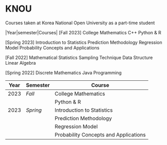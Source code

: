 # KNOU
Courses taken at Korea National Open University as a part-time student

|Year|semester|Courses|
[Fall 2023]
College Mathematics
C++
Python & R

[Spring 2023]
Introduction to Statistics
Prediction Methodology
Regression Model
Probability Concepts and Applications

[Fall 2022]
Mathematical Statistics
Sampling Technique
Data Structure
Linear Algebra

[Spring 2022]
Discrete Mathematics
Java Programming


|Year|Semester|Course|
|---|---|---|
|2023|*Fall*|College Mathematics|
|||Python & R|
|2023|*Spring*|Introduction to Statistics|
|||Prediction Methodology|
|||Regression Model|
|||Probability Concepts and Applications|
